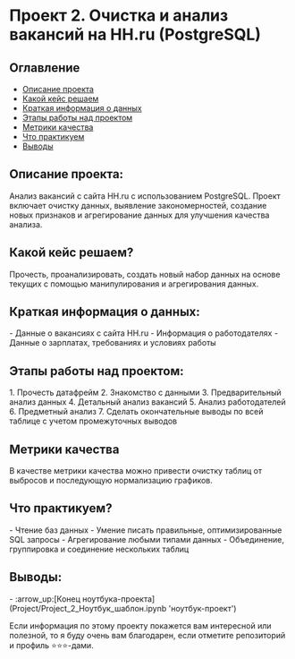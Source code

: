 # Проект 2. Очистка и анализ вакансий на HH.ru (PostgreSQL)

## Оглавление  
- [Описание проекта](#about)  
- [Какой кейс решаем](#case)  
- [Краткая информация о данных](#data_info)  
- [Этапы работы над проектом](#requirements) 
- [Метрики качества](#metrics)
- [Что практикуем](#practise)
- [Выводы](#finaly) 

<h2 id="about">Описание проекта:</h2>
Анализ вакансий с сайта HH.ru с использованием PostgreSQL. Проект включает очистку данных, выявление закономерностей, создание новых признаков и агрегирование данных для улучшения качества анализа.

<h2 id="case">Какой кейс решаем?</h2>
Прочесть, проанализировать, создать новый набор данных на основе текущих с помощью манипулирования и агрегирования данных.

<h2 id="data_info">Краткая информация о данных:</h2>
- Данные о вакансиях с сайта HH.ru
- Информация о работодателях
- Данные о зарплатах, требованиях и условиях работы

<h2 id="requirements">Этапы работы над проектом:</h2>
1. Прочесть датафрейм
2. Знакомство с данными
3. Предварительный анализ данных
4. Детальный анализ вакансий
5. Анализ работодателей
6. Предметный анализ
7. Сделать окончательные выводы по всей таблице с учетом промежуточных выводов

<h2 id="metrics">Метрики качества</h2>
В качестве метрики качества можно привести очистку таблиц от выбросов и последующую нормализацию графиков.

<h2 id="practise">Что практикуем?</h2>
- Чтение баз данных
- Умение писать правильные, оптимизированные SQL запросы
- Агрегирование любыми типами данных
- Объединение, группировка и соединение нескольких таблиц

<h2 id="finaly">Выводы:</h2>
- :arrow_up:[Конец ноутбука-проекта](Project/Project_2_Ноутбук_шаблон.ipynb 'ноутбук-проект')


Если информация по этому проекту покажется вам интересной или полезной, то я буду очень вам благодарен, если отметите репозиторий и профиль ⭐️⭐️⭐️-дами.
